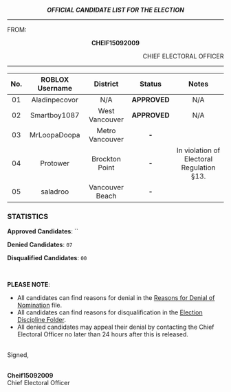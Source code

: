 <p align="center"><b><i>
				OFFICIAL CANDIDATE LIST FOR THE ELECTION
</b></i>

---

FROM:
<p align="center"><b>		CHEIF15092009			</b>
<p align="right">		CHIEF ELECTORAL OFFICER

----

| No. | ROBLOX Username | District | Status | Notes |
| :---: | :---: | :---: | :---: | :---: |
| 01	| Aladinpecovor | N/A | **APPROVED** | N/A
| 02  | Smartboy1087 | West Vancouver | **APPROVED** | N/A
| 03  | MrLoopaDoopa | Metro Vancouver | **-** | 
| 04  | Protower | Brockton Point | **-** | In violation of Electoral Regulation §13.
| 05  | saladroo | Vancouver Beach | **-** | 

### STATISTICS
**Approved Candidates**: ``

**Denied Candidates**: `07`

**Disqualified Candidates**: `00`

<br>

**PLEASE NOTE**:

- All candidates can find reasons for denial in the [Reasons for Denial of Nomination](https://github.com/chief15092009/Elections-BC/blob/main/Elections/Legislative%20Assembly%20Elections/3rd%20Legislative%20Assembly%20Elections/Reasons%20for%20Denial%20of%20Nomination.md) file.
- All candidates can find reasons for disqualification in the [Election Discipline Folder](https://github.com/chief15092009/Elections-BC/tree/main/Electoral%20Disciplinary%20Actions).
- All denied candidates may appeal their denial by contacting the Chief Electoral Officer no later than 24 hours after this is released.

<br> Signed,

<br> **Cheif15092009**
<br> Chief Electoral Officer
